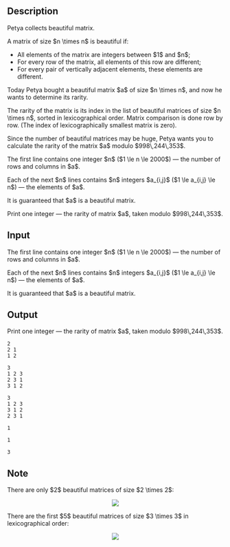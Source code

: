 ## Description

<div><p>Petya collects <span class="tex-font-style-it">beautiful</span> matrix.</p><p>A matrix of size $n \times n$ is <span class="tex-font-style-it">beautiful</span> if: </p><ul> <li> All elements of the matrix are integers between $1$ and $n$; </li><li> For every row of the matrix, all elements of this row are different; </li><li> For every pair of vertically adjacent elements, these elements are different. </li></ul><p>Today Petya bought a <span class="tex-font-style-it">beautiful</span> matrix $a$ of size $n \times n$, and now he wants to determine its rarity.</p><p>The rarity of the matrix is its index in the list of <span class="tex-font-style-it">beautiful</span> matrices of size $n \times n$, sorted in lexicographical order. Matrix comparison is done row by row. (The index of lexicographically smallest matrix is <span class="tex-font-style-bf">zero</span>).</p><p>Since the number of <span class="tex-font-style-it">beautiful</span> matrices may be huge, Petya wants you to calculate the rarity of the matrix $a$ modulo $998\,244\,353$.</p></div><div class="input-specification"><p>The first line contains one integer $n$ ($1 \le n \le 2000$) — the number of rows and columns in $a$.</p><p>Each of the next $n$ lines contains $n$ integers $a_{i,j}$ ($1 \le a_{i,j} \le n$) — the elements of $a$.</p><p>It is guaranteed that $a$ is a <span class="tex-font-style-it">beautiful</span> matrix.</p></div><div class="output-specification"><p>Print one integer — the rarity of matrix $a$, taken modulo $998\,244\,353$.</p></div>

## Input

<p>The first line contains one integer $n$ ($1 \le n \le 2000$) — the number of rows and columns in $a$.</p><p>Each of the next $n$ lines contains $n$ integers $a_{i,j}$ ($1 \le a_{i,j} \le n$) — the elements of $a$.</p><p>It is guaranteed that $a$ is a <span class="tex-font-style-it">beautiful</span> matrix.</p>

## Output

<p>Print one integer — the rarity of matrix $a$, taken modulo $998\,244\,353$.</p>





```input1
2
2 1
1 2
```




```input2
3
1 2 3
2 3 1
3 1 2
```




```input3
3
1 2 3
3 1 2
2 3 1
```




```output1
1
```




```output2
1
```




```output3
3
```



## Note

<p>There are only $2$ <span class="tex-font-style-it">beautiful</span> matrices of size $2 \times 2$:</p><center> <img class="tex-graphics" src="file://VJmng9Dm.png" style="max-width: 100.0%;max-height: 100.0%;"> </center><p>There are the first $5$ <span class="tex-font-style-it">beautiful</span> matrices of size $3 \times 3$ in lexicographical order:</p><center> <img class="tex-graphics" src="file://TwVjDr7c.png" style="max-width: 100.0%;max-height: 100.0%;"> </center>
